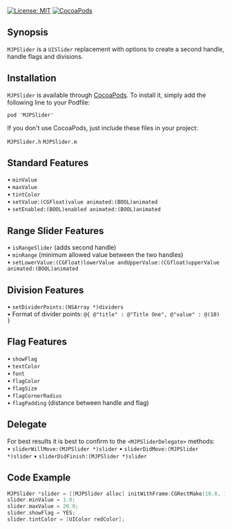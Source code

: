 [![License: MIT](https://img.shields.io/badge/license-MIT-red.svg?style=flat)](https://github.com/fastred/MJPSlider/blob/master/LICENSE)
[![CocoaPods](https://img.shields.io/cocoapods/v/MJPSlider.svg?style=flat)](https://github.com/fastred/MJPSlider)

## Synopsis

`MJPSlider` is a `UISlider` replacement with options to create a second handle, handle flags and divisions.


## Installation
 
 `MJPSlider` is available through [CocoaPods](http://cocoapods.org). To install it, simply add the following line to your Podfile:
 
 `pod 'MJPSlider'`
 
 If you don't use CocoaPods, just include these files in your project:

`MJPSlider.h`
`MJPSlider.m`


## Standard Features
• `minValue`<br>
• `maxValue`<br>
• `tintColor`<br>
• `setValue:(CGFloat)value animated:(BOOL)animated`<br>
• `setEnabled:(BOOL)enabled animated:(BOOL)animated`

## Range Slider Features
• `isRangeSlider` (adds second handle)<br>
• `minRange` (minimum allowed value between the two handles)<br>
• `setLowerValue:(CGFloat)lowerValue andUpperValue:(CGfloat)upperValue animated:(BOOL)animated`

## Division Features
• `setDividerPoints:(NSArray *)dividers`<br>
• Format of divider points: `@{ @"title" : @"Title One", @"value" : @(10) }`

## Flag Features
• `showFlag`<br>
• `textColor`<br>
• `font`<br>
• `flagColor`<br>
• `flagSize`<br>
• `flagCornerRadius`<br>
• `flagPadding` (distance between handle and flag)

## Delegate
For best results it is best to confirm to the `<MJPSliderDelegate>` methods:<br>
• `sliderWillMove:(MJPSlider *)slider`
• `sliderDidMove:(MJPSlider *)slider`
• `sliderDidFinish:(MJPSlider *)slider`

## Code Example
```objective-c
MJPSlider *slider = [[MJPSlider alloc] initWithFrame:CGRectMake(10.0, 10.0, 300.0, 40.0)];
slider.minValue = 1.0;
slider.maxValue = 20.0;
slider.showFlag = YES;
slider.tintColor = [UIColor redColor];
```



